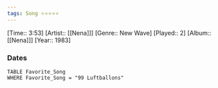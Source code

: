 ```yaml
---
tags: Song ⭐⭐⭐⭐⭐ 
---
```

[Time:: 3:53]
[Artist:: [[Nena]]]
[Genre:: New Wave]
[Played:: 2]
[Album:: [[Nena]]]
[Year:: 1983]
### Dates
````dataview
TABLE Favorite_Song
WHERE Favorite_Song = "99 Luftballons"
````